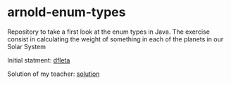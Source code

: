 # arnold-enum-types

Repository to take a first look at the enum types in Java. The exercise consist in calculating the weight of something in each of the planets in our Solar System 

Initial statment: [dfleta](https://github.com/dfleta/arnold-enum-type)

Solution of my teacher: [solution](https://github.com/dfleta/Java/tree/master/arnoldEnumTypeMaven)

